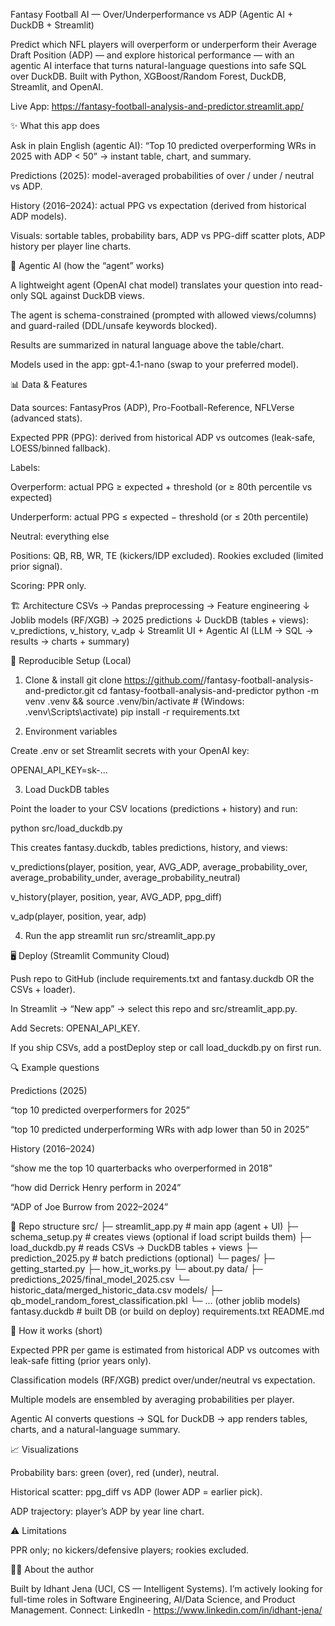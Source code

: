 Fantasy Football AI — Over/Underperformance vs ADP (Agentic AI + DuckDB + Streamlit)

Predict which NFL players will overperform or underperform their Average Draft Position (ADP) — and explore historical performance — with an agentic AI interface that turns natural-language questions into safe SQL over DuckDB.
Built with Python, XGBoost/Random Forest, DuckDB, Streamlit, and OpenAI.

Live App: https://fantasy-football-analysis-and-predictor.streamlit.app/

✨ What this app does

Ask in plain English (agentic AI):
“Top 10 predicted overperforming WRs in 2025 with ADP < 50” → instant table, chart, and summary.

Predictions (2025): model-averaged probabilities of over / under / neutral vs ADP.

History (2016–2024): actual PPG vs expectation (derived from historical ADP models).

Visuals: sortable tables, probability bars, ADP vs PPG-diff scatter plots, ADP history per player line charts.

🧠 Agentic AI (how the “agent” works)

A lightweight agent (OpenAI chat model) translates your question into read-only SQL against DuckDB views.

The agent is schema-constrained (prompted with allowed views/columns) and guard-railed (DDL/unsafe keywords blocked).

Results are summarized in natural language above the table/chart.

Models used in the app: gpt-4.1-nano (swap to your preferred model).

📊 Data & Features

Data sources: FantasyPros (ADP), Pro-Football-Reference, NFLVerse (advanced stats).

Expected PPR (PPG): derived from historical ADP vs outcomes (leak-safe, LOESS/binned fallback).

Labels:

Overperform: actual PPG ≥ expected + threshold (or ≥ 80th percentile vs expected)

Underperform: actual PPG ≤ expected − threshold (or ≤ 20th percentile)

Neutral: everything else

Positions: QB, RB, WR, TE (kickers/IDP excluded). Rookies excluded (limited prior signal).

Scoring: PPR only.

🏗️ Architecture
CSVs → Pandas preprocessing → Feature engineering
         ↓
  Joblib models (RF/XGB) → 2025 predictions
         ↓
  DuckDB (tables + views): v_predictions, v_history, v_adp
         ↓
  Streamlit UI + Agentic AI (LLM → SQL → results → charts + summary)

🧪 Reproducible Setup (Local)
1) Clone & install
git clone https://github.com/<you>/fantasy-football-analysis-and-predictor.git
cd fantasy-football-analysis-and-predictor
python -m venv .venv && source .venv/bin/activate  # (Windows: .venv\Scripts\activate)
pip install -r requirements.txt

2) Environment variables

Create .env or set Streamlit secrets with your OpenAI key:

OPENAI_API_KEY=sk-...

3) Load DuckDB tables

Point the loader to your CSV locations (predictions + history) and run:

python src/load_duckdb.py

This creates fantasy.duckdb, tables predictions, history, and views:

v_predictions(player, position, year, AVG_ADP, average_probability_over, average_probability_under, average_probability_neutral)

v_history(player, position, year, AVG_ADP, ppg_diff)

v_adp(player, position, year, adp)

4) Run the app
streamlit run src/streamlit_app.py

🖥️ Deploy (Streamlit Community Cloud)

Push repo to GitHub (include requirements.txt and fantasy.duckdb OR the CSVs + loader).

In Streamlit → “New app” → select this repo and src/streamlit_app.py.

Add Secrets: OPENAI_API_KEY.

If you ship CSVs, add a postDeploy step or call load_duckdb.py on first run.

🔍 Example questions

Predictions (2025)

“top 10 predicted overperformers for 2025”

“top 10 predicted underperforming WRs with adp lower than 50 in 2025”

History (2016–2024)

“show me the top 10 quarterbacks who overperformed in 2018”

“how did Derrick Henry perform in 2024”

“ADP of Joe Burrow from 2022–2024”

📁 Repo structure
src/
  ├─ streamlit_app.py        # main app (agent + UI)
  ├─ schema_setup.py         # creates views (optional if load script builds them)
  ├─ load_duckdb.py          # reads CSVs -> DuckDB tables + views
  ├─ prediction_2025.py      # batch predictions (optional)
  └─ pages/
      ├─ getting_started.py
      ├─ how_it_works.py
      └─ about.py
data/
  ├─ predictions_2025/final_model_2025.csv
  └─ historic_data/merged_historic_data.csv
models/
  ├─ qb_model_random_forest_classification.pkl
  └─ ... (other joblib models)
fantasy.duckdb               # built DB (or build on deploy)
requirements.txt
README.md

🧩 How it works (short)

Expected PPR per game is estimated from historical ADP vs outcomes with leak-safe fitting (prior years only).

Classification models (RF/XGB) predict over/under/neutral vs expectation.

Multiple models are ensembled by averaging probabilities per player.

Agentic AI converts questions → SQL for DuckDB → app renders tables, charts, and a natural-language summary.

📈 Visualizations

Probability bars: green (over), red (under), neutral.

Historical scatter: ppg_diff vs ADP (lower ADP = earlier pick).

ADP trajectory: player’s ADP by year line chart.

⚠️ Limitations

PPR only; no kickers/defensive players; rookies excluded.

🙋‍♂️ About the author

Built by Idhant Jena (UCI, CS — Intelligent Systems).
I’m actively looking for full-time roles in Software Engineering, AI/Data Science, and Product Management.
Connect: LinkedIn - https://www.linkedin.com/in/idhant-jena/
